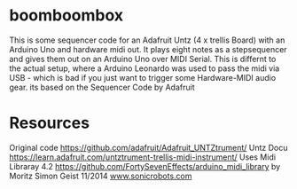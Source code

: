 boomboombox
===========

 This is some sequencer code for an Adafruit Untz (4 x trellis Board) with an Arduino Uno and hardware midi out. 
 It plays eight notes as a stepsequencer and gives them out on an Arduino Uno over MIDI Serial. This is 
 differnt to the actual setup, where a Arduino Leonardo was used to pass the midi via USB - which is bad 
 if you just want to trigger some Hardware-MIDI audio gear.
 its based on the Sequencer Code by Adafruit 
 
 Resources
 ===========
 Original code https://github.com/adafruit/Adafruit_UNTZtrument/
 Untz Docu https://learn.adafruit.com/untztrument-trellis-midi-instrument/
 Uses Midi Libraray 4.2 https://github.com/FortySevenEffects/arduino_midi_library
 by Moritz Simon Geist 11/2014 www.sonicrobots.com
